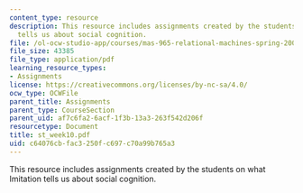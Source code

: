 ```yaml
---
content_type: resource
description: This resource includes assignments created by the students on what Imitation
  tells us about social cognition.
file: /ol-ocw-studio-app/courses/mas-965-relational-machines-spring-2005/c64076cbfac3250fc697c70a99b765a3_st_week10.pdf
file_size: 43385
file_type: application/pdf
learning_resource_types:
- Assignments
license: https://creativecommons.org/licenses/by-nc-sa/4.0/
ocw_type: OCWFile
parent_title: Assignments
parent_type: CourseSection
parent_uid: af7c6fa2-6acf-1f3b-13a3-263f542d206f
resourcetype: Document
title: st_week10.pdf
uid: c64076cb-fac3-250f-c697-c70a99b765a3
---
```

This resource includes assignments created by the students on what Imitation tells us about social cognition.